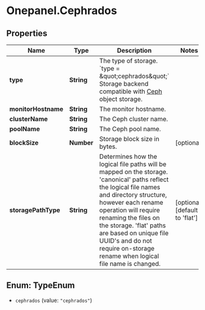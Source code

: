 # Onepanel.Cephrados

## Properties
Name | Type | Description | Notes
------------ | ------------- | ------------- | -------------
**type** | **String** | The type of storage.  &#x60;type &#x3D; \&quot;cephrados\&quot;&#x60;  Storage backend compatible with [Ceph](http://ceph.com/ceph-storage/) object storage.  | 
**monitorHostname** | **String** | The monitor hostname. | 
**clusterName** | **String** | The Ceph cluster name. | 
**poolName** | **String** | The Ceph pool name. | 
**blockSize** | **Number** | Storage block size in bytes. | [optional] 
**storagePathType** | **String** | Determines how the logical file paths will be mapped on the storage. &#39;canonical&#39; paths reflect the logical file names and directory structure, however each rename operation will require renaming the files on the storage. &#39;flat&#39; paths are based on unique file UUID&#39;s and do not require on-storage rename when logical file name is changed.  | [optional] [default to &#39;flat&#39;]


<a name="TypeEnum"></a>
## Enum: TypeEnum


* `cephrados` (value: `"cephrados"`)




